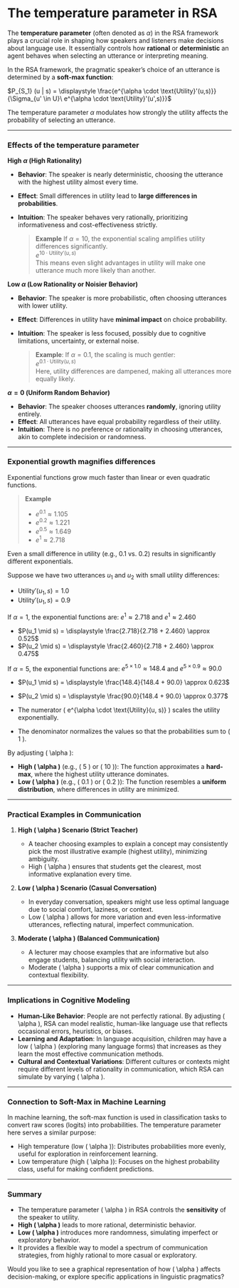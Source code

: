 # The temperature parameter in RSA 

The **temperature parameter** (often denoted as $\alpha$) in the RSA framework plays a crucial role in shaping how speakers and listeners make decisions about language use. It essentially controls how **rational** or **deterministic** an agent behaves when selecting an utterance or interpreting meaning.

In the RSA framework, the pragmatic speaker’s choice of an utterance is determined by a **soft-max function**:

$P_{S_1} (u | s) = \displaystyle \frac{e^{\alpha \cdot \text{Utility}'(u,s)}}{\Sigma_{u' \in U}\ e^{\alpha \cdot \text{Utility}'(u',s)}}$

The temperature parameter $\alpha$ modulates how strongly the utility affects the probability of selecting an utterance.

---

### Effects of the temperature parameter

**High $\alpha$ (High Rationality)**

- **Behavior**: The speaker is nearly deterministic, choosing the utterance with the highest utility almost every time.
- **Effect**: Small differences in utility lead to **large differences in probabilities**.
- **Intuition**: The speaker behaves very rationally, prioritizing informativeness and cost-effectiveness strictly.

  > **Example** If $\alpha = 10$, the exponential scaling amplifies utility differences significantly. <br>
  > $e^{10 \cdot \text{Utility}'(u, s)}$ <br>
  > This means even slight advantages in utility will make one utterance much more likely than another.

**Low $\alpha$ (Low Rationality or Noisier Behavior)**

- **Behavior**: The speaker is more probabilistic, often choosing utterances with lower utility.
- **Effect**: Differences in utility have **minimal impact** on choice probability.
- **Intuition**: The speaker is less focused, possibly due to cognitive limitations, uncertainty, or external noise.

  > **Example**: If $\alpha = 0.1$, the scaling is much gentler: <br>
  > $e^{0.1 \cdot \text{Utility}(u, s)}$ <br>
  > Here, utility differences are dampened, making all utterances more equally likely.

**$\alpha = 0$ (Uniform Random Behavior)**

- **Behavior**: The speaker chooses utterances **randomly**, ignoring utility entirely.
- **Effect**: All utterances have equal probability regardless of their utility.
- **Intuition**: There is no preference or rationality in choosing utterances, akin to complete indecision or randomness.

---

### Exponential growth magnifies differences

Exponential functions grow much faster than linear or even quadratic functions. 

> **Example**
> - $e^{0.1} \approx 1.105$
> - $e^{0.2} \approx 1.221$
> - $e^{0.5} \approx 1.649$
> - $e^1 \approx 2.718$

Even a small difference in utility (e.g., 0.1 vs. 0.2) results in significantly different exponentials.

Suppose we have two utterances $u_1$ and $u_2$ with small utility differences:

- $\text{Utility}'(u_1, s) = 1.0$
- $\text{Utility}'(u_1, s) = 0.9$

If $\alpha = 1$, the exponential functions are: $e^{1} \approx 2.718$ and $e^{1} \approx 2.460$

- $P(u_1 \mid s) = \displaystyle \frac{2.718}{2.718 + 2.460} \approx 0.525$
- $P(u_2 \mid s) = \displaystyle \frac{2.460}{2.718 + 2.460} \approx 0.475$

If $\alpha = 5$, the exponential functions are: $e^{5 \times 1.0} \approx 148.4$ and $e^{5 \times 0.9} \approx 90.0$

- $P(u_1 \mid s) = \displaystyle \frac{148.4}{148.4 + 90.0} \approx 0.623$
- $P(u_2 \mid s) = \displaystyle \frac{90.0}{148.4 + 90.0} \approx 0.377$



- The numerator \( e^{\alpha \cdot \text{Utility}(u, s)} \) scales the utility exponentially.
- The denominator normalizes the values so that the probabilities sum to \( 1 \).

By adjusting \( \alpha \):
- **High \( \alpha \)** (e.g., \( 5 \) or \( 10 \)): The function approximates a **hard-max**, where the highest utility utterance dominates.
- **Low \( \alpha \)** (e.g., \( 0.1 \) or \( 0.2 \)): The function resembles a **uniform distribution**, where differences in utility are minimized.

---

### **Practical Examples in Communication**
1. **High \( \alpha \) Scenario (Strict Teacher)**
   - A teacher choosing examples to explain a concept may consistently pick the most illustrative example (highest utility), minimizing ambiguity.
   - High \( \alpha \) ensures that students get the clearest, most informative explanation every time.

2. **Low \( \alpha \) Scenario (Casual Conversation)**
   - In everyday conversation, speakers might use less optimal language due to social comfort, laziness, or context.
   - Low \( \alpha \) allows for more variation and even less-informative utterances, reflecting natural, imperfect communication.

3. **Moderate \( \alpha \) (Balanced Communication)**
   - A lecturer may choose examples that are informative but also engage students, balancing utility with social interaction.
   - Moderate \( \alpha \) supports a mix of clear communication and contextual flexibility.

---

### **Implications in Cognitive Modeling**
- **Human-Like Behavior**: People are not perfectly rational. By adjusting \( \alpha \), RSA can model realistic, human-like language use that reflects occasional errors, heuristics, or biases.
- **Learning and Adaptation**: In language acquisition, children may have a low \( \alpha \) (exploring many language forms) that increases as they learn the most effective communication methods.
- **Cultural and Contextual Variations**: Different cultures or contexts might require different levels of rationality in communication, which RSA can simulate by varying \( \alpha \).

---

### **Connection to Soft-Max in Machine Learning**
In machine learning, the soft-max function is used in classification tasks to convert raw scores (logits) into probabilities. The temperature parameter here serves a similar purpose:
- High temperature (low \( \alpha \)): Distributes probabilities more evenly, useful for exploration in reinforcement learning.
- Low temperature (high \( \alpha \)): Focuses on the highest probability class, useful for making confident predictions.

---

### **Summary**
- The temperature parameter \( \alpha \) in RSA controls the **sensitivity** of the speaker to utility.
- **High \( \alpha \)** leads to more rational, deterministic behavior.
- **Low \( \alpha \)** introduces more randomness, simulating imperfect or exploratory behavior.
- It provides a flexible way to model a spectrum of communication strategies, from highly rational to more casual or exploratory.

Would you like to see a graphical representation of how \( \alpha \) affects decision-making, or explore specific applications in linguistic pragmatics?
